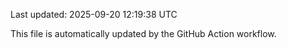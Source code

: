 Last updated: 2025-09-20 12:19:38 UTC

This file is automatically updated by the GitHub Action workflow.
